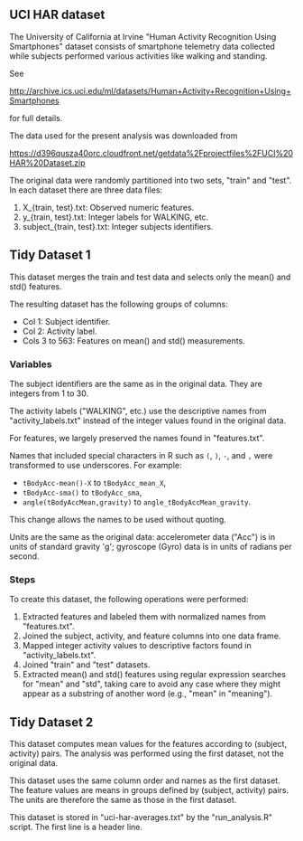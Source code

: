 ## UCI HAR dataset

The University of California at Irvine "Human Activity Recognition
Using Smartphones" dataset consists of smartphone telemetry data
collected while subjects performed various activities like walking and
standing.

See

http://archive.ics.uci.edu/ml/datasets/Human+Activity+Recognition+Using+Smartphones

for full details.

The data used for the present analysis was downloaded from

https://d396qusza40orc.cloudfront.net/getdata%2Fprojectfiles%2FUCI%20HAR%20Dataset.zip

The original data were randomly partitioned into two sets, "train" and
"test".  In each dataset there are three data files:

1. X_{train, test}.txt: Observed numeric features.
2. y_{train, test}.txt: Integer labels for WALKING, etc.
3. subject_{train, test}.txt: Integer subjects identifiers.

## Tidy Dataset 1

This dataset merges the train and test data and selects only the
mean() and std() features.

The resulting dataset has the following groups of columns:

* Col 1: Subject identifier.
* Col 2: Activity label.
* Cols 3 to 563: Features on mean() and std() measurements.

### Variables

The subject identifiers are the same as in the original data.  They
are integers from 1 to 30.

The activity labels ("WALKING", etc.) use the descriptive names from
"activity_labels.txt" instead of the integer values found in the
original data.

For features, we largely preserved the names found in "features.txt".

Names that included special characters in R such as `(`, `)`, `-`, and
`,` were transformed to use underscores.  For example:

- `tBodyAcc-mean()-X` to `tBodyAcc_mean_X`,
- `tBodyAcc-sma()` to `tBodyAcc_sma`,
- `angle(tBodyAccMean,gravity)` to `angle_tBodyAccMean_gravity`.

This change allows the names to be used without quoting.

Units are the same as the original data: accelerometer data ("Acc") is
in units of standard gravity 'g'; gyroscope (Gyro) data is in units of
radians per second.

### Steps

To create this dataset, the following operations were performed:

1. Extracted features and labeled them with normalized names from
   "features.txt".
2. Joined the subject, activity, and feature columns into one data
   frame.
3. Mapped integer activity values to descriptive factors found in
   "activity_labels.txt".
4. Joined "train" and "test" datasets.
5. Extracted mean() and std() features using regular expression
   searches for "mean" and "std", taking care to avoid any case where
   they might appear as a substring of another word (e.g., "mean" in
   "meaning").

## Tidy Dataset 2

This dataset computes mean values for the features according to
(subject, activity) pairs.  The analysis was performed using the first
dataset, not the original data.

This dataset uses the same column order and names as the first
dataset.  The feature values are means in groups defined by (subject,
activity) pairs.  The units are therefore the same as those in the
first dataset.

This dataset is stored in "uci-har-averages.txt" by the
"run_analysis.R" script.  The first line is a header line.

